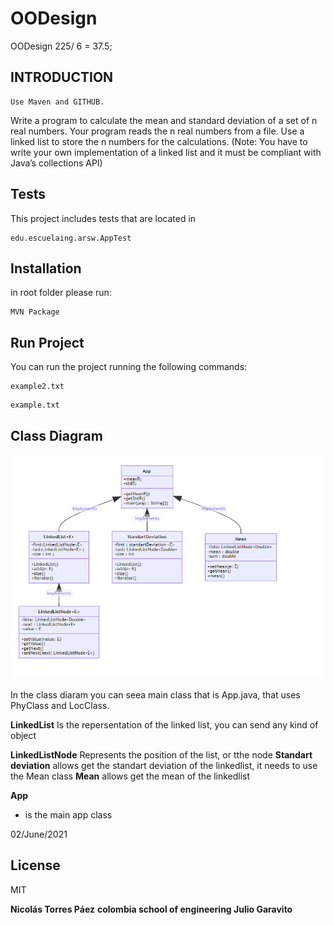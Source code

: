
# OODesign
OODesign 225/ 6 = 37.5;
## INTRODUCTION
    Use Maven and GITHUB.

Write a program to calculate the mean and standard deviation of a set of n real
numbers.
Your program reads the n real numbers from a file.
Use a linked list to store the n numbers for the calculations. (Note: You have
to write your own implementation of a linked list and it must be compliant
with Java’s collections API)
## Tests
This project includes tests that are located in
```
edu.escuelaing.arsw.AppTest
```
## Installation

in root folder please run:
```
MVN Package
```
## Run Project
You can run the project running the following commands:
```
example2.txt
```

```
example.txt
```

## Class Diagram


[![N|Solid]( img/img_2.png)]()

In the class diaram you can seea main class that is App.java, that uses PhyClass and LocClass.

**LinkedList**
Is the repersentation of the linked list, you can send any kind of object

**LinkedListNode**
Represents the position of the list, or tthe node
**Standart deviation**
allows get the standart deviation of the linkedlist, it needs to use the Mean class
**Mean**
allows get the mean of the linkedlist

**App**
- is the main app class

02/June/2021


## License

MIT

**Nicolás Torres Páez**
**colombia school of engineering Julio Garavito**

